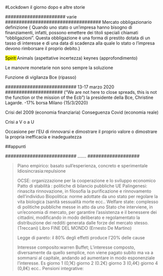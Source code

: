 #Lockdown il giorno dopo e altre storie

###################### varie ###################################
Mercato obbligazionario definizione {
Quando uno stato o un’impresa hanno bisogno di finanziamenti, infatti, possono emettere dei titoli speciali chiamati “obbligazioni”. Questa obbligazione è una forma di prestito dotata di un tasso di interesse e di una data di scadenza alla quale lo stato o l’impresa devono rimborsare il proprio debito.}

<mark>Spirit </mark>Animals (aspettative incertezza) keynes (approfondimento)

Le manovre monetarie non sono sempre la soluzione

Funzione di vigilanza Bce (ripasso)

########################## 13-17 marzo 2020 #####################
(“We are not here to close spreads, this is not the function or the mission of the Ecb”) la presidente della Bce, Christine Lagarde. -17% borsa Milano {15/3/2020}

Crisi del 2009 (economia finanziaria)
Conseguenza Covid (economia reale)

Crisi a V o a U

Occasione per l’EU di rinnovarsi e dimostrare il proprio valore o dimostrare la propria inefficacia e inadeguatezza

##appunti

########################## ....... ###################

> Piano empirico: basato sull’esperienza, concreto e sperimentale
> Idiosincrasia:repulsione
> 
> OCSE: organizzazione per la cooperazione e lo sviluppo economico
> Patto di stabilità : politiche di bilancio pubbliche UE
> Palingenesi: rinascita rinnovazione, in filosofia la purificazione e rinnovamento dell’individuo
> Biopolitica: norme adottate da uno stato per regolare la vita biologica (sanità sessualità morte ecc..
> Welfare state: complesso di politiche pubbliche messe in atto da uno Stato che interviene, in un’economia di mercato, per garantire l’assistenza e il benessere dei cittadini, modificando in modo deliberato e regolamentato la distribuzione dei redditi generata dalle forze del mercato stesso. (Treccani)
> Libro FINE DEL MONDO (Ernesto De Martino)
> 
> Legge di pareto: il 80% degli effetti produce l’20% delle cause
> 
> Interesse composito:warren Buffet; L’interesse composto, diversamente da quello semplice, non viene pagato subito ma va a sommarsi al capitale, andando ad aumentare in modo esponenziale l’interesse. Es giorno 1 (0,1€) giorno 2 (0.2€) giorno 3 (0,4€) giorno 4 (0,8€) ecc..
> Pensioni integrative:
